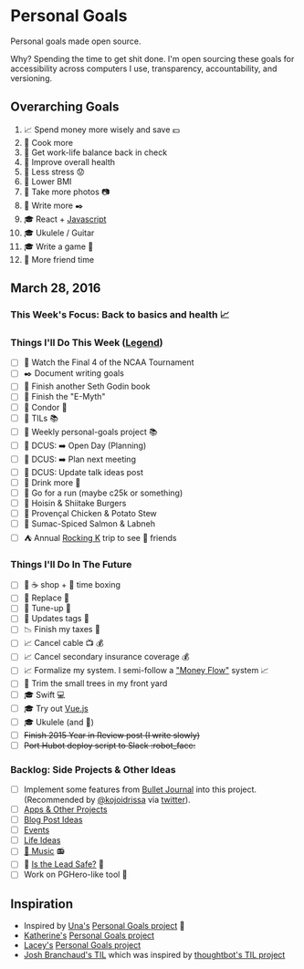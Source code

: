 # Personal Goals

Personal goals made open source.

Why? Spending the time to get shit done. I'm open sourcing these goals for accessibility across computers I use, transparency, accountability, and versioning.

## Overarching Goals

1. :chart_with_upwards_trend: Spend money more wisely and save :dollar:
1. :hospital: Cook more
1. :hospital: Get work-life balance back in check
1. :hospital: Improve overall health
1. :hospital: Less stress :worried:
1. :hospital: Lower BMI
1. :rowboat: Take more photos :camera:
1. :rowboat: Write more :black_nib:
1. :mortar_board: React + [Javascript](https://github.com/getify/You-Dont-Know-JS)
1. :mortar_board: Ukulele / Guitar
1. :mortar_board: Write a game :space_invader:
1. :speech_balloon: More friend time

## March 28, 2016

### This Week's Focus: Back to basics and health :chart_with_upwards_trend:

### Things I'll Do This Week ([Legend](emoji-legend.md.md))

- [ ] :basketball: Watch the Final 4 of the NCAA Tournament
- [ ] :black_nib: Document writing goals
- [ ] :book: Finish another Seth Godin book
- [ ] :book: Finish the "E-Myth"
- [ ] :briefcase: Condor :email:
- [ ] :briefcase: TILs :books:
- [ ] :briefcase: Weekly personal-goals project :books:
- [ ] :circus_tent: DCUS: :arrow_right: Open Day (Planning)
- [ ] :circus_tent: DCUS: :arrow_right: Plan next meeting
- [ ] :circus_tent: DCUS: Update talk ideas post
- [ ] :hospital: Drink more :tea:
- [ ] :running: Go for a run (maybe c25k or something)
- [ ] :stew: Hoisin & Shiitake Burgers
- [ ] :stew: Provençal Chicken & Potato Stew 
- [ ] :stew: Sumac-Spiced Salmon & Labneh
- [ ] :tent: Annual [Rocking K](https://ultrasignup.com/register.aspx?did=34953) trip to see :running: friends

### Things I'll Do In The Future

- [ ] :calendar: :coffee: shop + :email: time boxing
- [ ] :car: Replace :battery:
- [ ] :car: Tune-up :wrench:
- [ ] :car: Updates tags :ticket:
- [ ] :chart_with_downwards_trend: Finish my taxes :money_with_wings:
- [ ] :chart_with_upwards_trend: Cancel cable :tv: :moneybag:
- [ ] :chart_with_upwards_trend: Cancel secondary insurance coverage :moneybag:
- [ ] :chart_with_upwards_trend: Formalize my system. I semi-follow a ["Money Flow"](http://www.nerdwallet.com/blog/advisorvoices/a-smart-system-to-track-your-money-flow/) system :chart_with_upwards_trend:
- [ ] :house_with_garden: Trim the small trees in my front yard 
- [ ] :mortar_board: Swift :computer:
- [ ] :mortar_board: Try out [Vue.js](https://vuejs.org/)
- [ ] :mortar_board: Ukulele (and :guitar:)
- [ ] ~~Finish 2015 Year in Review post (I write slowly)~~
- [ ] ~~Port Hubot deploy script to Slack :robot_face:~~

### Backlog: Side Projects & Other Ideas

- [ ] Implement some features from [Bullet Journal](http://bulletjournal.com/get-started/) into this project. (Recommended by [@kojoidrissa](https://github.com/kojoidrissa) via [twitter](https://twitter.com/webology/status/701118226801889280)).
- [ ] [Apps & Other Projects](ideas/app-ideas.md)
- [ ] [Blog Post Ideas](ideas/blog-ideas.md)
- [ ] [Events](content-list/events.md)
- [ ] [Life Ideas](ideas/life-ideas.md)
- [ ] [:musical_note: Music](content-list/music/README.md) :radio:
- [ ] :briefcase: [Is the Lead Safe?](http://www.istheleadsafe.com/) :basketball:
- [ ] Work on PGHero-like tool :hammer:

## Inspiration

- Inspired by [Una's](https://github.com/una) [Personal Goals project](https://github.com/una/personal-goals) :muscle:
- [Katherine's](https://github.com/KatherineMichel) [Personal Goals project](https://github.com/KatherineMichel/personal-goals)
- [Lacey's](https://github.com/williln) [Personal Goals project](https://github.com/williln/personal-goals)
- [Josh Branchaud's TIL](https://github.com/jbranchaud/til) which was inspired by [thoughtbot's TIL project](https://github.com/thoughtbot/til)
